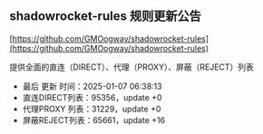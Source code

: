 ## shadowrocket-rules 规则更新公告

[https://github.com/GMOogway/shadowrocket-rules](https://github.com/GMOogway/shadowrocket-rules)

提供全面的直连（DIRECT）、代理（PROXY）、屏蔽（REJECT）列表
- 最后 更新 时间：2025-01-07 06:38:13
- 直连DIRECT列表：95356，update +0
- 代理PROXY 列表：31229，update +0
- 屏蔽REJECT列表：65661，update +16